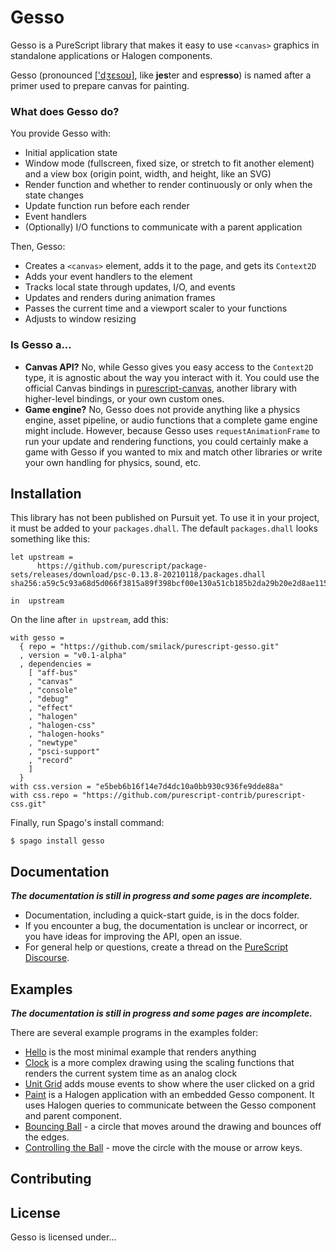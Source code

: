 # Gesso

Gesso is a PureScript library that makes it easy to use `<canvas>` graphics in standalone applications or Halogen components.

Gesso (pronounced [['dʒɛsoʊ]](https://en.wikipedia.org/wiki/Help:IPA/English), like **jes**ter and espr**esso**) is named after a primer used to prepare canvas for painting.

### What does Gesso do?

You provide Gesso with:

- Initial application state
- Window mode (fullscreen, fixed size, or stretch to fit another element) and a view box (origin point, width, and height, like an SVG)
- Render function and whether to render continuously or only when the state changes
- Update function run before each render
- Event handlers
- (Optionally) I/O functions to communicate with a parent application

Then, Gesso:

- Creates a `<canvas>` element, adds it to the page, and gets its `Context2D`
- Adds your event handlers to the element
- Tracks local state through updates, I/O, and events
- Updates and renders during animation frames
- Passes the current time and a viewport scaler to your functions
- Adjusts to window resizing

### Is Gesso a...

- **Canvas API?** No, while Gesso gives you easy access to the `Context2D` type, it is agnostic about the way you interact with it. You could use the official Canvas bindings in [purescript-canvas](https://pursuit.purescript.org/packages/purescript-canvas), another library with higher-level bindings, or your own custom ones.
- **Game engine?** No, Gesso does not provide anything like a physics engine, asset pipeline, or audio functions that a complete game engine might include. However, because Gesso uses `requestAnimationFrame` to run your update and rendering functions, you could certainly make a game with Gesso if you wanted to mix and match other libraries or write your own handling for physics, sound, etc.

## Installation

This library has not been published on Pursuit yet. To use it in your project, it must be added to your `packages.dhall`. The default `packages.dhall` looks something like this:

```dhall
let upstream =
      https://github.com/purescript/package-sets/releases/download/psc-0.13.8-20210118/packages.dhall sha256:a59c5c93a68d5d066f3815a89f398bcf00e130a51cb185b2da29b20e2d8ae115

in  upstream
```

On the line after `in upstream`, add this:

```dhall
with gesso =
  { repo = "https://github.com/smilack/purescript-gesso.git"
  , version = "v0.1-alpha"
  , dependencies =
    [ "aff-bus"
    , "canvas"
    , "console"
    , "debug"
    , "effect"
    , "halogen"
    , "halogen-css"
    , "halogen-hooks"
    , "newtype"
    , "psci-support"
    , "record"
    ]
  }
with css.version = "e5beb6b16f14e7d4dc10a0bb930c936fe9dde88a"
with css.repo = "https://github.com/purescript-contrib/purescript-css.git"
```

Finally, run Spago's install command:

```console
$ spago install gesso
```

## Documentation

***The documentation is still in progress and some pages are incomplete.***

- Documentation, including a quick-start guide, is in the docs folder.
- If you encounter a bug, the documentation is unclear or incorrect, or you have ideas for improving the API, open an issue.
- For general help or questions, create a thread on the [PureScript Discourse](https://discourse.purescript.org/).

## Examples

***The documentation is still in progress and some pages are incomplete.***

There are several example programs in the examples folder:

- [Hello](https://github.com/smilack/purescript-gesso/tree/master/examples/hello) is the most minimal example that renders anything
- [Clock](https://github.com/smilack/purescript-gesso/tree/master/examples/clock) is a more complex drawing using the scaling functions that renders the current system time as an analog clock
- [Unit Grid](https://github.com/smilack/purescript-gesso/tree/master/examples/unit-grid) adds mouse events to show where the user clicked on a grid
- [Paint](https://github.com/smilack/purescript-gesso/tree/master/examples/paint) is a Halogen application with an embedded Gesso component. It uses Halogen queries to communicate between the Gesso component and parent component.
- [Bouncing Ball](https://github.com/smilack/purescript-gesso/tree/master/examples/bouncing-ball) - a circle that moves around the drawing and bounces off the edges.
- [Controlling the Ball](https://github.com/smilack/purescript-gesso/tree/master/examples/controlling-ball) - move the circle with the mouse or arrow keys.

## Contributing

## License

Gesso is licensed under...
